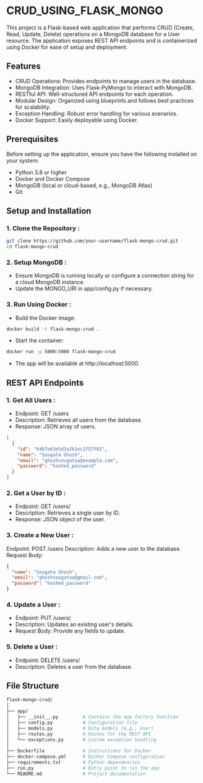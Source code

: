 # CRUD_USING_FLASK_MONGO
This project is a Flask-based web application that performs CRUD (Create, Read, Update, Delete) operations on a MongoDB database for a User resource. The application exposes REST API endpoints and is containerized using Docker for ease of setup and deployment.
## Features
- CRUD Operations: Provides endpoints to manage users in the database.
- MongoDB Integration: Uses Flask-PyMongo to interact with MongoDB.
- RESTful API: Well-structured API endpoints for each operation.
- Modular Design: Organized using blueprints and follows best practices for scalability.
- Exception Handling: Robust error handling for various scenarios.
- Docker Support: Easily deployable using Docker.
## Prerequisites
Before setting up the application, ensure you have the following installed on your system:
- Python 3.8 or higher
- Docker and Docker Compose
- MongoDB (local or cloud-based, e.g., MongoDB Atlas)
- Git
## Setup and Installation
### 1. Clone the Repository :
```bash
git clone https://github.com/your-username/flask-mongo-crud.git
cd flask-mongo-crud
```
### 2. Setup MongoDB :
- Ensure MongoDB is running locally or configure a connection string for a cloud MongoDB instance.
- Update the MONGO_URI in app/config.py if necessary.

### 3. Run Using Docker :
- Build the Docker image:
```bash
docker build -t flask-mongo-crud .
```
- Start the container:
```bash
docker run -p 5000:5000 flask-mongo-crud
```
- The app will be available at http://localhost:5000.
## REST API Endpoints
### 1. Get All Users :
- Endpoint: GET /users
- Description: Retrieves all users from the database.
- Response: JSON array of users.
```json
[
  {
    "id": "64b7e63e5d3a2b1ec1f57f01",
    "name": "Sougata Ghosh",
    "email": "ghoshsougataa@example.com",
    "password": "hashed_password"
  }
]
```

### 2. Get a User by ID :
- Endpoint: GET /users/<id>
- Description: Retrieves a single user by ID.
- Response: JSON object of the user.

### 3. Create a New User :
Endpoint: POST /users
Description: Adds a new user to the database.
Request Body:
```json
{
  "name": "Sougata Ghosh",
  "email": "ghoshsougataa@gmail.com",
  "password": "hashed_password"
}
```
### 4. Update a User :
- Endpoint: PUT /users/<id>
- Description: Updates an existing user's details.
- Request Body: Provide any fields to update.

### 5. Delete a User :
- Endpoint: DELETE /users/<id>
- Description: Deletes a user from the database.

## File Structure
```bash
flask-mongo-crud/
│
├── app/
│   ├── __init__.py         # Contains the app factory function
│   ├── config.py           # Configuration file
│   ├── models.py           # Data models (e.g., User)
│   ├── routes.py           # Routes for the REST API
│   └── exceptions.py       # Custom exception handling
│
├── Dockerfile              # Instructions for Docker
├── docker-compose.yml      # Docker Compose configuration
├── requirements.txt        # Python dependencies
├── run.py                  # Entry point to run the app
└── README.md               # Project documentation
```
